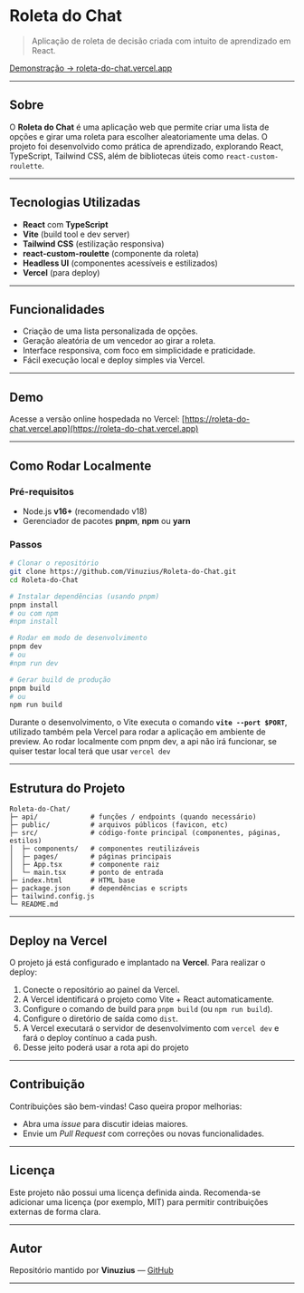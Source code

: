 # Roleta do Chat

> Aplicação de roleta de decisão criada com intuito de aprendizado em React.

[Demonstração → roleta-do-chat.vercel.app](https://roleta-do-chat.vercel.app)

---

## Sobre

O **Roleta do Chat** é uma aplicação web que permite criar uma lista de opções e girar uma roleta para escolher aleatoriamente uma delas. O projeto foi desenvolvido como prática de aprendizado, explorando React, TypeScript, Tailwind CSS, além de bibliotecas úteis como `react-custom-roulette`.

---

## Tecnologias Utilizadas

* **React** com **TypeScript**
* **Vite** (build tool e dev server)
* **Tailwind CSS** (estilização responsiva)
* **react-custom-roulette** (componente da roleta)
* **Headless UI** (componentes acessíveis e estilizados)
* **Vercel** (para deploy)

---

## Funcionalidades

* Criação de uma lista personalizada de opções.
* Geração aleatória de um vencedor ao girar a roleta.
* Interface responsiva, com foco em simplicidade e praticidade.
* Fácil execução local e deploy simples via Vercel.

---

## Demo

Acesse a versão online hospedada no Vercel:
[https://roleta-do-chat.vercel.app](https://roleta-do-chat.vercel.app)

---

## Como Rodar Localmente

### Pré-requisitos

* Node.js **v16+** (recomendado v18)
* Gerenciador de pacotes **pnpm**, **npm** ou **yarn**

### Passos

```bash
# Clonar o repositório
git clone https://github.com/Vinuzius/Roleta-do-Chat.git
cd Roleta-do-Chat

# Instalar dependências (usando pnpm)
pnpm install
# ou com npm
#npm install

# Rodar em modo de desenvolvimento
pnpm dev
# ou
#npm run dev

# Gerar build de produção
pnpm build
# ou
npm run build
```

Durante o desenvolvimento, o Vite executa o comando **`vite --port $PORT`**, utilizado também pela Vercel para rodar a aplicação em ambiente de preview.
Ao rodar localmente com pnpm dev, a api não irá funcionar, se quiser testar local terá que usar ```vercel dev```

---

## Estrutura do Projeto

```
Roleta-do-Chat/
├─ api/             # funções / endpoints (quando necessário)
├─ public/          # arquivos públicos (favicon, etc)
├─ src/             # código-fonte principal (componentes, páginas, estilos)
│  ├─ components/   # componentes reutilizáveis
│  ├─ pages/        # páginas principais
│  ├─ App.tsx       # componente raiz
│  └─ main.tsx      # ponto de entrada
├─ index.html       # HTML base
├─ package.json     # dependências e scripts
├─ tailwind.config.js
└─ README.md
```

---

## Deploy na Vercel

O projeto já está configurado e implantado na **Vercel**. Para realizar o deploy:

1. Conecte o repositório ao painel da Vercel.
2. A Vercel identificará o projeto como Vite + React automaticamente.
3. Configure o comando de build para `pnpm build` (ou `npm run build`).
4. Configure o diretório de saída como `dist`.
5. A Vercel executará o servidor de desenvolvimento com `vercel dev` e fará o deploy contínuo a cada push.
6. Desse jeito poderá usar a rota api do projeto

---

## Contribuição

Contribuições são bem-vindas! Caso queira propor melhorias:

* Abra uma *issue* para discutir ideias maiores.
* Envie um *Pull Request* com correções ou novas funcionalidades.

---

## Licença

Este projeto não possui uma licença definida ainda. Recomenda-se adicionar uma licença (por exemplo, MIT) para permitir contribuições externas de forma clara.

---

## Autor

Repositório mantido por **Vinuzius** — [GitHub](https://github.com/Vinuzius)

---
